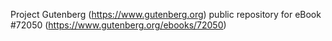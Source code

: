 Project Gutenberg (https://www.gutenberg.org) public repository
for eBook #72050 (https://www.gutenberg.org/ebooks/72050)
